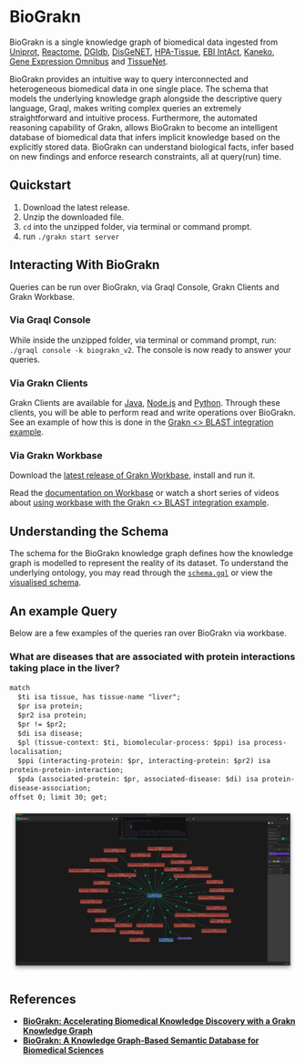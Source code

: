 # BioGrakn

BioGrakn is a single knowledge graph of biomedical data ingested from [Uniprot](https://www.uniprot.org/), [Reactome](https://reactome.org/), [DGIdb](http://www.dgidb.org/), [DisGeNET](http://www.disgenet.org/web/DisGeNET/menu;jsessionid=np5qutaldora6gql80xqhmen), [HPA-Tissue](https://www.proteinatlas.org/humanproteome/tissue+specific), [EBI IntAct](https://www.ebi.ac.uk/intact/), [Kaneko](https://www.ncbi.nlm.nih.gov/pmc/articles/PMC3558318/), [Gene Expression Omnibus](https://www.ncbi.nlm.nih.gov/geo/) and [TissueNet](http://netbio.bgu.ac.il/tissuenet/).

BioGrakn provides an intuitive way to query interconnected and heterogeneous biomedical data in one single place. The schema that models the underlying knowledge graph alongside the descriptive query language, Graql, makes writing complex queries an extremely straightforward and intuitive process. Furthermore, the automated reasoning capability of Grakn, allows BioGrakn to become an intelligent database of biomedical data that infers implicit knowledge based on the explicitly stored data. BioGrakn can understand biological facts, infer based on new findings and enforce research constraints, all at query(run) time.

## Quickstart

1. Download the latest release.
2. Unzip the downloaded file.
3. `cd` into the unzipped folder, via terminal or command prompt.
4. run `./grakn start server`

## Interacting With BioGrakn
Queries can be run over BioGrakn, via Graql Console, Grakn Clients and Grakn Workbase.

### Via Graql Console
While inside the unzipped folder, via terminal or command prompt, run: `./graql console -k biograkn_v2`. The console is now ready to answer your queries.

### Via Grakn Clients
Grakn Clients are available for [Java](https://github.com/graknlabs/grakn/tree/master/client-java), [Node.js](https://github.com/graknlabs/grakn/tree/master/client-nodejs) and [Python](https://github.com/graknlabs/grakn/tree/master/client_python). Through these clients, you will be able to perform read and write operations over BioGrakn.
See an example of how this is done in the [Grakn <> BLAST integration example](./examples/blast/analysis.py).

### Via Grakn Workbase
Download the [latest release of Grakn Workbase](https://github.com/graknlabs/grakn/releases), install and run it.

Read the [documentation on Workbase](http://dev.grakn.ai/docs/workbase/visualiser) or watch a short series of videos about [using workbase with the Grakn <> BLAST integration example](https://www.youtube.com/watch?v=PZoG-M_hY30&index=4&list=UUtZKw0RFof3x23KqGtW3yDA).

## Understanding the Schema
The schema for the BioGrakn knowledge graph defines how the knowledge graph is modelled to represent the reality of its dataset. To understand the underlying ontology, you may read through the [`schema.gql`](./schema.gql) or view the [visualised schema](./visualised-schema.png).

## An example Query
Below are a few examples of the queries ran over BioGrakn via workbase.

### What are diseases that are associated with protein interactions taking place in the liver?

```
match
  $ti isa tissue, has tissue-name "liver";
  $pr isa protein;
  $pr2 isa protein;
  $pr != $pr2;
  $di isa disease;
  $pl (tissue-context: $ti, biomolecular-process: $ppi) isa process-localisation;
  $ppi (interacting-protein: $pr, interacting-protein: $pr2) isa protein-protein-interaction;
  $pda (associated-protein: $pr, associated-disease: $di) isa protein-disease-association;
offset 0; limit 30; get;
```

![Diseases associated to protein interactions taking place in liver](./example-queries/q-1.png)


## References
- **[BioGrakn: Accelerating Biomedical Knowledge Discovery with a Grakn Knowledge Graph](https://blog.grakn.ai/biograkn-accelerating-biomedical-knowledge-discovery-with-a-grakn-knowledge-graph-84706768d7d4)**
- **[BioGrakn: A Knowledge Graph-Based Semantic Database for Biomedical Sciences](https://link.springer.com/chapter/10.1007/978-3-319-61566-0_28)**